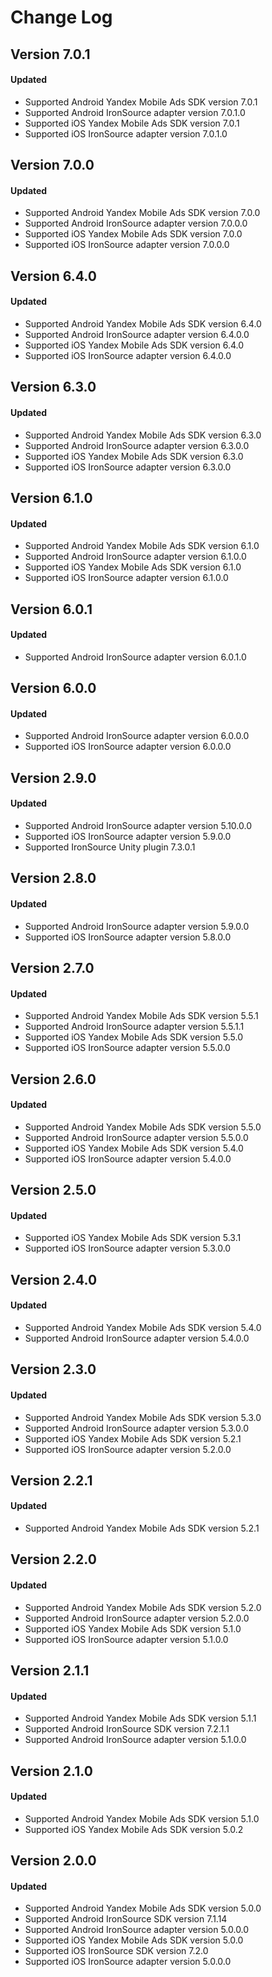 # Change Log

## Version 7.0.1

#### Updated

* Supported Android Yandex Mobile Ads SDK version 7.0.1
* Supported Android IronSource adapter version 7.0.1.0
* Supported iOS Yandex Mobile Ads SDK version 7.0.1
* Supported iOS IronSource adapter version 7.0.1.0

## Version 7.0.0

#### Updated

* Supported Android Yandex Mobile Ads SDK version 7.0.0
* Supported Android IronSource adapter version 7.0.0.0
* Supported iOS Yandex Mobile Ads SDK version 7.0.0
* Supported iOS IronSource adapter version 7.0.0.0

## Version 6.4.0

#### Updated

* Supported Android Yandex Mobile Ads SDK version 6.4.0
* Supported Android IronSource adapter version 6.4.0.0
* Supported iOS Yandex Mobile Ads SDK version 6.4.0
* Supported iOS IronSource adapter version 6.4.0.0

## Version 6.3.0

#### Updated

* Supported Android Yandex Mobile Ads SDK version 6.3.0
* Supported Android IronSource adapter version 6.3.0.0
* Supported iOS Yandex Mobile Ads SDK version 6.3.0
* Supported iOS IronSource adapter version 6.3.0.0

## Version 6.1.0

#### Updated

* Supported Android Yandex Mobile Ads SDK version 6.1.0
* Supported Android IronSource adapter version 6.1.0.0
* Supported iOS Yandex Mobile Ads SDK version 6.1.0
* Supported iOS IronSource adapter version 6.1.0.0

## Version 6.0.1

#### Updated

* Supported Android IronSource adapter version 6.0.1.0

## Version 6.0.0

#### Updated

* Supported Android IronSource adapter version 6.0.0.0
* Supported iOS IronSource adapter version 6.0.0.0

## Version 2.9.0

#### Updated

* Supported Android IronSource adapter version 5.10.0.0
* Supported iOS IronSource adapter version 5.9.0.0
* Supported IronSource Unity plugin 7.3.0.1

## Version 2.8.0

#### Updated

* Supported Android IronSource adapter version 5.9.0.0
* Supported iOS IronSource adapter version 5.8.0.0

## Version 2.7.0

#### Updated

* Supported Android Yandex Mobile Ads SDK version 5.5.1
* Supported Android IronSource adapter version 5.5.1.1
* Supported iOS Yandex Mobile Ads SDK version 5.5.0
* Supported iOS IronSource adapter version 5.5.0.0

## Version 2.6.0

#### Updated

* Supported Android Yandex Mobile Ads SDK version 5.5.0
* Supported Android IronSource adapter version 5.5.0.0
* Supported iOS Yandex Mobile Ads SDK version 5.4.0
* Supported iOS IronSource adapter version 5.4.0.0

## Version 2.5.0

#### Updated

* Supported iOS Yandex Mobile Ads SDK version 5.3.1
* Supported iOS IronSource adapter version 5.3.0.0

## Version 2.4.0

#### Updated

* Supported Android Yandex Mobile Ads SDK version 5.4.0
* Supported Android IronSource adapter version 5.4.0.0

## Version 2.3.0

#### Updated

* Supported Android Yandex Mobile Ads SDK version 5.3.0
* Supported Android IronSource adapter version 5.3.0.0
* Supported iOS Yandex Mobile Ads SDK version 5.2.1
* Supported iOS IronSource adapter version 5.2.0.0

## Version 2.2.1

#### Updated

* Supported Android Yandex Mobile Ads SDK version 5.2.1

## Version 2.2.0

#### Updated

* Supported Android Yandex Mobile Ads SDK version 5.2.0
* Supported Android IronSource adapter version 5.2.0.0
* Supported iOS Yandex Mobile Ads SDK version 5.1.0
* Supported iOS IronSource adapter version 5.1.0.0

## Version 2.1.1

#### Updated

* Supported Android Yandex Mobile Ads SDK version 5.1.1
* Supported Android IronSource SDK version 7.2.1.1
* Supported Android IronSource adapter version 5.1.0.0

## Version 2.1.0

#### Updated

* Supported Android Yandex Mobile Ads SDK version 5.1.0
* Supported iOS Yandex Mobile Ads SDK version 5.0.2

## Version 2.0.0

#### Updated

* Supported Android Yandex Mobile Ads SDK version 5.0.0
* Supported Android IronSource SDK version 7.1.14
* Supported Android IronSource adapter version 5.0.0.0
* Supported iOS Yandex Mobile Ads SDK version 5.0.0
* Supported iOS IronSource SDK version 7.2.0
* Supported iOS IronSource adapter version 5.0.0.0
